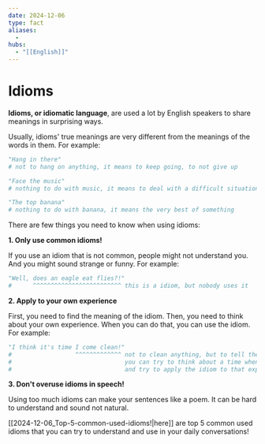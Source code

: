 ```yaml
---
date: 2024-12-06
type: fact
aliases:
  -
hubs:
  - "[[English]]"
---
```


# Idioms

**Idioms, or idiomatic language**, are used a lot by English speakers to share meanings in surprising ways.

Usually, idioms' true meanings are very different from the meanings of the words in them. For example:

```py
"Hang in there"
# not to hang on anything, it means to keep going, to not give up

"Face the music"
# nothing to do with music, it means to deal with a difficult situation

"The top banana"
# nothing to do with banana, it means the very best of something

```
There are few things you need to know when using idioms:

**1. Only use common idioms!**

If you use an idiom that is not common, people might not understand you. And you might sound strange or funny. For example:
```py
"Well, does an eagle eat flies?!"
#      ^^^^^^^^^^^^^^^^^^^^^^^^^ this is a idiom, but nobody uses it

```

**2. Apply to your own experience**

First, you need to find the meaning of the idiom. Then, you need to think about your own experience. When you can do that, you can use the idiom. For example:
```py
"I think it's time I come clean!"
#                  ^^^^^^^^^^^^^ not to clean anything, but to tell the truth
#                                you can try to think about a time when you told the truth
#                                and try to apply the idiom to that experience
```
**3. Don't overuse idioms in speech!**

Using too much idioms can make your sentences like a poem. It can be hard to understand and sound not natural.


[[2024-12-06_Top-5-common-used-idioms!|here]] are top 5 common used idioms that you can try to understand and use in your daily conversations!
